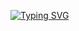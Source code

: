 <!--
**HuyWebSmith/HuyWebSmith** is a ✨ _special_ ✨ repository because its `README.md` (this file) appears on your GitHub profile.

Here are some ideas to get you started:

- 🔭 I’m currently working on ...
- 🌱 I’m currently learning ...
- 👯 I’m looking to collaborate on ...
- 🤔 I’m looking for help with ...
- 💬 Ask me about ...
- 📫 How to reach me: ...
- 😄 Pronouns: ...
- ⚡ Fun fact: ...
-->

<img src="https://www.google.com/urlsa=i&url=https%3A%2F%2Fvi.wikipedia.org%2Fwiki%2F%25C4%2590%25C3%25AAm_%25C4%2591%25E1%25BA%25A7y_sao&psig=AOvVaw0JikXOmIR8zEhUbqDO1ZRK&ust=1726163804937000&source=images&cd=vfe&opi=89978449&ved=0CBQQjRxqFwoTCJC9ubS7u4gDFQAAAAAdAAAAABAE" alt="">

<a href="https://git.io/typing-svg"><img src="https://readme-typing-svg.demolab.com?font=Fira+Code&pause=1000&color=FFFFFF&width=435&lines=Hi!+I'm+%23HuyWebSmith+%F0%9F%8C%87%F0%9F%8C%83%F0%9F%92%BB" alt="Typing SVG" /></a>


